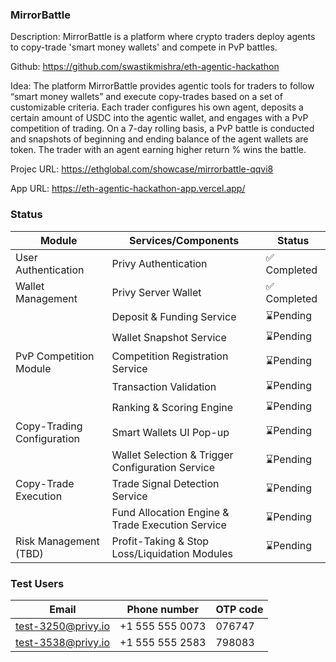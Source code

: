 ### MirrorBattle

Description: MirrorBattle is a platform where crypto traders deploy agents to copy-trade 'smart money wallets' and compete in PvP battles.

Github: https://github.com/swastikmishra/eth-agentic-hackathon

Idea: The platform MirrorBattle provides agentic tools for traders to follow “smart money wallets” and execute copy-trades based on a set of customizable criteria. Each trader configures his own agent, deposits a certain amount of USDC into the agentic wallet, and engages with a PvP competition of trading. On a 7-day rolling basis, a PvP battle is conducted and snapshots of beginning and ending balance of the agent wallets are token. The trader with an agent earning higher return % wins the battle.

Projec URL: https://ethglobal.com/showcase/mirrorbattle-qqvi8

App URL: https://eth-agentic-hackathon-app.vercel.app/

### Status

| Module                     | Services/Components                              | Status       |
| -------------------------- | ------------------------------------------------ | ------------ |
| User Authentication        | Privy Authentication                             | ✅ Completed |
| Wallet Management          | Privy Server Wallet                              | ✅ Completed |
|                            | Deposit & Funding Service                        | ⌛Pending    |
|                            | Wallet Snapshot Service                          | ⌛Pending    |
| PvP Competition Module     | Competition Registration Service                 | ⌛Pending    |
|                            | Transaction Validation                           | ⌛Pending    |
|                            | Ranking & Scoring Engine                         | ⌛Pending    |
| Copy-Trading Configuration | Smart Wallets UI Pop-up                          | ⌛Pending    |
|                            | Wallet Selection & Trigger Configuration Service | ⌛Pending    |
| Copy-Trade Execution       | Trade Signal Detection Service                   | ⌛Pending    |
|                            | Fund Allocation Engine & Trade Execution Service | ⌛Pending    |
| Risk Management (TBD)      | Profit-Taking & Stop Loss/Liquidation Modules    | ⌛Pending    |

### Test Users

| Email              | Phone number    | OTP code |
| ------------------ | --------------- | -------- |
| test-3250@privy.io | +1 555 555 0073 | 076747   |
| test-3538@privy.io | +1 555 555 2583 | 798083   |
